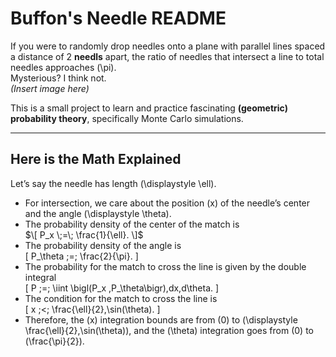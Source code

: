 # Buffon's Needle README

If you were to randomly drop needles onto a plane with parallel lines spaced a distance of 2 **needls** apart, the ratio of needles that intersect a line to total needles approaches \(\pi\).  
Mysterious? I think not.  
*(Insert image here)*

This is a small project to learn and practice fascinating **(geometric) probability theory**, specifically Monte Carlo simulations.

---

## Here is the Math Explained

Let’s say the needle has length \(\displaystyle \ell\).

- For intersection, we care about the position \(x\) of the needle’s center and the angle \(\displaystyle \theta\).
- The probability density of the center of the match is  
  $\[
  P_x \;=\; \frac{1}{\ell}.
  \]$
- The probability density of the angle is  
  \[
  P_\theta \;=\; \frac{2}{\pi}.
  \]
- The probability for the match to cross the line is given by the double integral  
  \[
  P \;=\; \iint \bigl(P_x \,P_\theta\bigr)\,dx\,d\theta.
  \]
- The condition for the match to cross the line is  
  \[
  x \;<\; \frac{\ell}{2}\,\sin(\theta).
  \]
- Therefore, the \(x\) integration bounds are from \(0\) to \(\displaystyle \frac{\ell}{2}\,\sin(\theta)\), and the \(\theta\) integration goes from \(0\) to \(\frac{\pi}{2}\).

